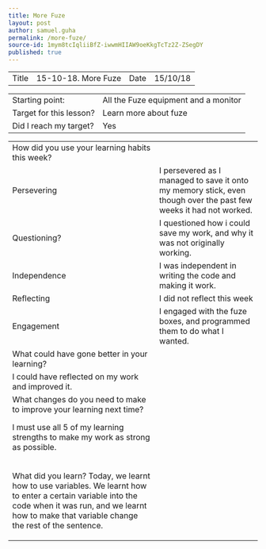 ```yaml
---
title: More Fuze
layout: post
author: samuel.guha
permalink: /more-fuze/
source-id: 1mym8tcIqliiBfZ-iwwmHIIAW9oeKkgTcTz2Z-ZSegDY
published: true
---
```

<table>
  <tr>
    <td>Title</td>
    <td>15-10-18. More Fuze</td>
    <td>Date</td>
    <td>15/10/18</td>
  </tr>
</table>


<table>
  <tr>
    <td>Starting point:</td>
    <td>All the Fuze equipment and a monitor</td>
  </tr>
  <tr>
    <td>Target for this lesson?</td>
    <td>Learn more about fuze</td>
  </tr>
  <tr>
    <td>Did I reach my target? </td>
    <td>Yes</td>
  </tr>
</table>


<table>
  <tr>
    <td>How did you use your learning habits this week?</td>
    <td></td>
  </tr>
  <tr>
    <td>Persevering</td>
    <td>I persevered as I managed to save it onto my memory stick, even though over the past few weeks it had not worked. </td>
  </tr>
  <tr>
    <td>Questioning?</td>
    <td>I questioned how i could save my work, and why it was not originally working. </td>
  </tr>
  <tr>
    <td>Independence</td>
    <td>I was independent in writing the code and making it work.</td>
  </tr>
  <tr>
    <td>Reflecting</td>
    <td>I did not reflect this week</td>
  </tr>
  <tr>
    <td>Engagement</td>
    <td>I engaged with the fuze boxes, and programmed them to do what I wanted. </td>
  </tr>
  <tr>
    <td>What could have gone better in your learning?</td>
    <td></td>
  </tr>
  <tr>
    <td>I could have reflected on my work and improved it. </td>
    <td></td>
  </tr>
  <tr>
    <td>What changes do you need to make to improve your learning next time?

I must use all 5 of my learning strengths to make my work as strong as possible. </td>
    <td></td>
  </tr>
  <tr>
    <td>





What did you learn?
Today, we learnt how to use variables. We learnt how to enter a certain variable into the code when it was run, and we learnt how to make that variable change the rest of the sentence. </td>
    <td></td>
  </tr>
</table>


